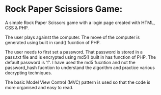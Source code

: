 # Rock Paper Scissiors Game:

A simple Rock Paper Scissors game with a login page created with HTML, CSS & PHP.

The user plays against the computer. The move of the computer is generated using built in rand() fucntion of PHP. 

The user needs to first set a password. That password is stored in a pass.txt file and is encrypted using md5() built in has function of PHP. The default password is 'f'. I have used the md5 fucntion and not the password_hash fucntion to understand the algorithm and practice various decrypting techniques.

The basic Model View Control (MVC) pattern is used so that the code is more organised and easy to read. 
